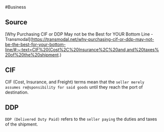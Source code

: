 #Business 

## Source
[Why Purchasing CIF or DDP May not be the Best for YOUR Bottom Line - Transmodal](https://transmodal.net/why-purchasing-cif-or-ddp-may-not-be-the-best-for-your-bottom-line/#:~:text=CIF%20(Cost%2C%20Insurance%2C%20and,and%20taxes%20of%20the%20shipment.)

## CIF
CIF (Cost, Insurance, and Freight) terms mean that the `seller merely assumes re@sponsibility for said goods` until they reach the port of destination.

## DDP
`DDP (Delivered Duty Paid)` refers to the `seller paying` the duties and taxes of the shipment.

